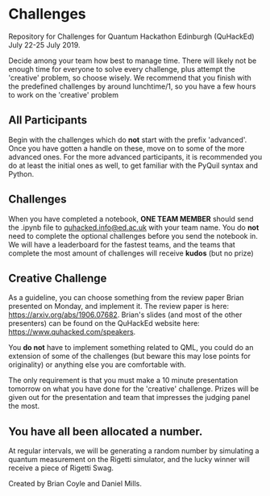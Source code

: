 # Challenges
 Repository for Challenges for Quantum Hackathon Edinburgh (QuHackEd) July 22-25 July 2019.

Decide among your team how best to manage time. 
There will likely not be enough time for everyone to solve every challenge, plus attempt the 'creative' problem, 
so choose wisely. We recommend that you finish with the predefined challenges by around lunchtime/1, so you have a few hours to work on the 'creative' problem


All Participants
----------------------------------------
Begin with the challenges which do **not** start with the prefix 'advanced'. Once you have gotten a handle on these, 
move on to some of the more advanced ones. For the more advanced participants, it is recommended you do at least the initial ones as well, to get familiar with the PyQuil syntax and Python.

Challenges
-----------------------------------------
When you have completed a notebook, **ONE TEAM MEMBER** should send the .ipynb file to quhacked.info@ed.ac.uk with your team name.
You do **not** need to complete the optional challenges before you send the notebook in.
We will have a leaderboard for the fastest teams, and the teams that complete the most amount of challenges will receive **kudos** (but no prize)


Creative Challenge
--------------------------------------------------
As a guideline, you can choose something from the review paper Brian presented on Monday, and implement it. The review paper is here: https://arxiv.org/abs/1906.07682. Brian's slides (and most of the other presenters) can be found on the QuHackEd website here: https://www.quhacked.com/speakers.

You **do not** have to implement something related to QML, you could do an extension of some of the challenges (but beware this may lose points for originality) or anything else you are comfortable with. 

The only requirement is that you must make a 10 minute presentation tomorrow on what you have done for the 'creative' challenge.
Prizes will be given out for the presentation and team that impresses the judging panel the most.

You have all been allocated a number.
-------------------------------------------------------
At regular intervals, we will be generating a random number by simulating a quantum measurement on the Rigetti simulator, and the lucky winner will receive a piece of Rigetti Swag.















































Created by Brian Coyle and Daniel Mills.
